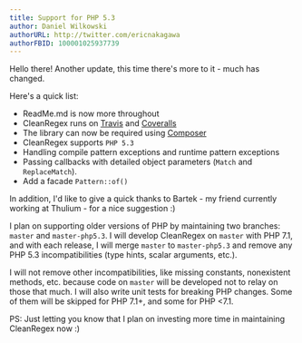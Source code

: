 ```yaml
---
title: Support for PHP 5.3
author: Daniel Wilkowski
authorURL: http://twitter.com/ericnakagawa
authorFBID: 100001025937739
---
```


Hello there! Another update, this time there's more to it - much has changed.

Here's a quick list:
 - ReadMe.md is now more throughout
 - CleanRegex runs on [Travis](https://travis-ci.org/T-Regx/T-Regx) and [Coveralls](https://coveralls.io/github/T-Regx/T-Regx?branch=master)
 - The library can now be required using [Composer](https://getcomposer.org/)
 - CleanRegex supports `PHP 5.3`
 - Handling compile pattern exceptions and runtime pattern exceptions
 - Passing callbacks with detailed object parameters (`Match` and `ReplaceMatch`).
 - Add a facade `Pattern::of()`

In addition, I'd like to give a quick thanks to Bartek - my friend currently working at Thulium - for a nice suggestion :)

I plan on supporting older versions of PHP by maintaining two branches: `master` and `master-php5.3`. I will develop
CleanRegex on `master` with PHP 7.1, and with each release, I will merge `master` to `master-php5.3` and remove any
PHP 5.3 incompatibilities (type hints, scalar arguments, etc.).

I will not remove other incompatibilities, like missing constants, nonexistent methods, etc. because code on `master` 
will be developed not to relay on those that much. I will also write unit tests for breaking PHP changes. Some of them 
will be skipped for PHP 7.1+, and some for PHP <7.1. 

PS: Just letting you know that I plan on investing more time in maintaining CleanRegex now :)
